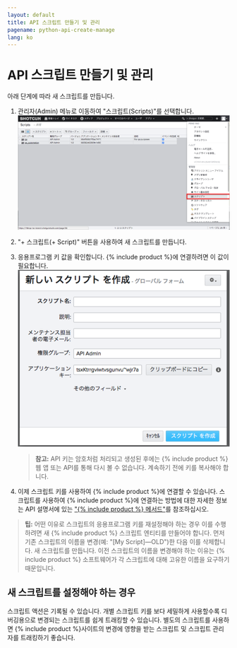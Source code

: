 ```yaml
---
layout: default
title: API 스크립트 만들기 및 관리
pagename: python-api-create-manage
lang: ko
---
```


# API 스크립트 만들기 및 관리


아래 단계에 따라 새 스크립트를 만듭니다.

1.  관리자(Admin) 메뉴로 이동하여 "스크립트(Scripts)"를 선택합니다.  
 ![스크립트](./images/dv-manage-scripts-script-01.png)
2.  "+ 스크립트(+ Script)" 버튼을 사용하여 새 스크립트를 만듭니다.
3.  응용프로그램 키 값을 확인합니다. {% include product %}에 연결하려면 이 값이 필요합니다.  
 ![응용프로그램 키](./images/dv-manage-scripts-application-key-02.png)  
    
    > **참고:** API 키는 암호처럼 처리되고 생성된 후에는 {% include product %} 웹 앱 또는 API를 통해 다시 볼 수 없습니다. 계속하기 전에 키를 복사해야 합니다.
    
4.  이제 스크립트 키를 사용하여 {% include product %}에 연결할 수 있습니다. 스크립트를 사용하여 {% include product %}에 연결하는 방법에 대한 자세한 정보는 API 설명서에 있는 ["{% include product %} 메서드"](https://developer.shotgridsoftware.com/python-api/reference.html#shotgun-methods)를 참조하십시오.

> **팁:** 어떤 이유로 스크립트의 응용프로그램 키를 재설정해야 하는 경우 이를 수행하려면 새 {% include product %} 스크립트 엔티티를 만들어야 합니다. 먼저 기존 스크립트의 이름을 변경(예: "[My Script]—OLD")한 다음 이를 삭제합니다. 새 스크립트를 만듭니다. 이전 스크립트의 이름을 변경해야 하는 이유는 {% include product %} 소프트웨어가 각 스크립트에 대해 고유한 이름을 요구하기 때문입니다.

## 새 스크립트를 설정해야 하는 경우

스크립트 액션은 기록될 수 있습니다. 개별 스크립트 키를 보다 세밀하게 사용할수록 디버깅용으로 변경되는 스크립트를 쉽게 트래킹할 수 있습니다. 별도의 스크립트를 사용하면 {% include product %}사이트의 변경에 영향을 받는 스크립트 및 스크립트 관리자를 트래킹하기 좋습니다.